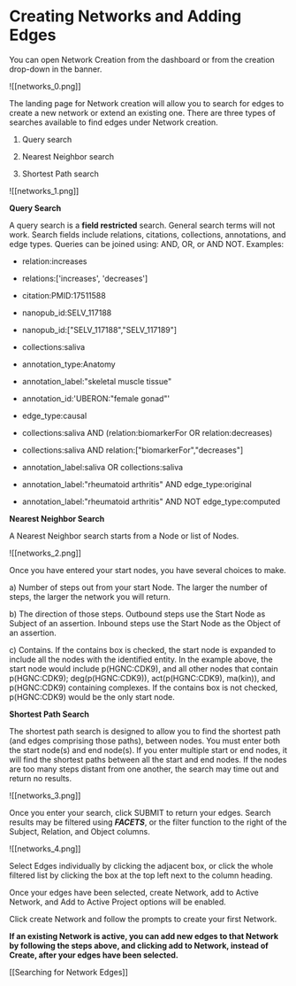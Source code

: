 # Creating Networks and Adding Edges

You can open Network Creation from the dashboard or from the creation drop-down in the banner.

![[networks_0.png]]

   The landing page for Network creation will allow you to search for edges to create a new network or extend an existing one. There are three types of searches available to find edges under Network creation.
   
1) Query search

2) Nearest Neighbor search

3) Shortest Path search

![[networks_1.png]]

 **Query Search**
 
A query search is a  **field restricted**  search. General search terms will not work. Search fields include relations, citations, collections, annotations, and edge types. Queries can be joined using: AND, OR, or AND NOT.
Examples:

*  relation:increases

*  relations:['increases', 'decreases']

*  citation:PMID:17511588

*  nanopub\_id:SELV\_117188

*  nanopub\_id:["SELV\_117188","SELV\_117189"]

*  collections:saliva

*  annotation\_type:Anatomy

*  annotation\_label:"skeletal muscle tissue"

*  annotation\_id:'UBERON:"female gonad"'

*  edge\_type:causal

*  collections:saliva AND (relation:biomarkerFor OR relation:decreases)

*  collections:saliva AND relation:["biomarkerFor","decreases"]

*  annotation\_label:saliva OR collections:saliva

*  annotation\_label:"rheumatoid arthritis" AND edge\_type:original

*  annotation\_label:"rheumatoid arthritis" AND NOT edge\_type:computed


**Nearest Neighbor Search**

A Nearest Neighbor search starts from a Node or list of Nodes.

![[networks_2.png]]

   Once you have entered your start nodes, you have several choices to make.
   
a) Number of steps out from your start Node. The larger the number of steps, the larger the network you will return.

b) The direction of those steps. Outbound steps use the Start Node as Subject of an assertion. Inbound steps use the Start Node as the Object of an assertion.

c) Contains. If the contains box is checked, the start node is expanded to include all the nodes with the identified entity. In the example above, the start node would include p(HGNC:CDK9), and all other nodes that contain p(HGNC:CDK9); deg(p(HGNC:CDK9)), act(p(HGNC:CDK9), ma(kin)), and p(HGNC:CDK9) containing complexes. If the contains box is not checked, p(HGNC:CDK9) would be the only start node.


**Shortest Path Search**

The shortest path search is designed to allow you to find the shortest path (and edges comprising those paths), between nodes. You must enter both the start node(s) and end node(s). If you enter multiple start or end nodes, it will find the shortest paths between all the start and end nodes. If the nodes are too many steps distant from one another, the search may time out and return no results.

![[networks_3.png]]

   Once you enter your search, click SUBMIT to return your edges. Search results may be filtered using ***FACETS***, or the filter function to the right of the Subject, Relation, and Object columns.

![[networks_4.png]]

   Select Edges individually by clicking the adjacent box, or click the whole filtered list by clicking the box at the top left next to the column heading. 
   
   Once your edges have been selected, create Network, add to Active Network, and Add to Active Project options will be enabled.

Click create Network and follow the prompts to create your first Network.  

**If an existing Network is active, you can add new edges to that Network by following the steps above, and clicking add to Network, instead of Create, after your edges have been selected.**

[[Searching for Network Edges]]
